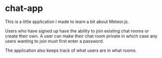 # chat-app
This is a little application I made to learn a bit about Meteor.js.

Users who have signed up have the ability to join existing chat rooms or create their own.
A user can make their chat room private in which case any users wanting to join must first enter a password.

The application also keeps track of what users are in what rooms.
